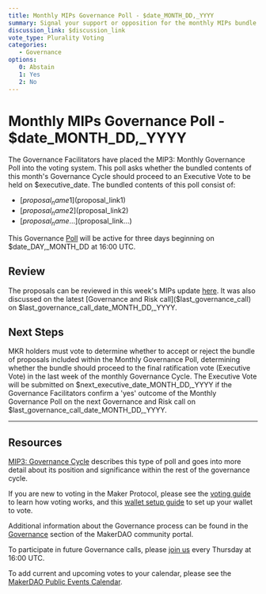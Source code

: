 ```yaml
---
title: Monthly MIPs Governance Poll - $date_MONTH_DD,_YYYY
summary: Signal your support or opposition for the monthly MIPs bundle for $date_MONTH
discussion_link: $discussion_link
vote_type: Plurality Voting
categories:
   - Governance
options:
   0: Abstain
   1: Yes
   2: No
---
```

# Monthly MIPs Governance Poll - $date_MONTH_DD,_YYYY

The Governance Facilitators have placed the MIP3: Monthly Governance Poll into the voting system. This poll asks whether the bundled contents of this month's Governance Cycle should proceed to an Executive Vote to be held on $executive_date. The bundled contents of this poll consist of:

- [$proposal_name1]($proposal_link1)
- [$proposal_name2]($proposal_link2)
- [$proposal_name...]($proposal_link...)

This Governance [Poll](https://community-development.makerdao.com/en/learn/governance/on-chain-gov) will be active for three days beginning on $date_DAY,_MONTH_DD at 16:00 UTC.

## Review

The proposals can be reviewed in this week's MIPs update [here]($discussion_link). It was also discussed on the latest [Governance and Risk call]($last_governance_call) on $last_governance_call_date_MONTH_DD,_YYYY.

## Next Steps

MKR holders must vote to determine whether to accept or reject the bundle of proposals included within the Monthly Governance Poll, determining whether the bundle should proceed to the final ratification vote (Executive Vote) in the last week of the monthly Governance Cycle. The Executive Vote will be submitted on $next_executive_date_MONTH_DD,_YYYY if the Governance Facilitators confirm a 'yes' outcome of the Monthly Governance Poll on the next Governance and Risk call on $last_governance_call_date_MONTH_DD,_YYYY.

---

## Resources

[MIP3: Governance Cycle](https://github.com/makerdao/mips/blob/Accepted/MIP3/mip3.md) describes this type of poll and goes into more detail about its position and significance within the rest of the governance cycle.

If you are new to voting in the Maker Protocol, please see the [voting guide](https://community-development.makerdao.com/en/learn/governance/how-voting-works/) to learn how voting works, and this [wallet setup guide](https://community-development.makerdao.com/en/learn/governance/voting-setup/) to set up your wallet to vote.

Additional information about the Governance process can be found in the [Governance](https://community-development.makerdao.com/en/learn/governance) section of the MakerDAO community portal.

To participate in future Governance calls, please [join us](https://github.com/makerdao/community/tree/master/governance/governance-and-risk-meetings) every Thursday at 16:00 UTC.

To add current and upcoming votes to your calendar, please see the [MakerDAO Public Events Calendar](https://calendar.google.com/calendar/embed?src=makerdao.com_3efhm2ghipksegl009ktniomdk%40group.calendar.google.com&ctz=UTC&mode=week&showCalendars=0&showPrint=0).
